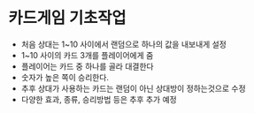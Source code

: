 # 카드게임 기초작업
* 처음 상대는 1~10 사이에서 랜덤으로 하나의 값을 내보내게 설정
* 1~10 사이의 카드 3개를 플레이어에게 줌
* 플레이어는 카드 중 하나를 골라 대결한다
* 숫자가 높은 쪽이 승리한다.
* 추후 상대가 사용하는 카드는 랜덤이 아닌 상대방이 정하는것으로 수정
* 다양한 효과, 종류, 승리방법 등은 추후 추가 예정
